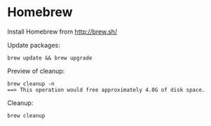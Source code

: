 # Homebrew

Install Homebrew from http://brew.sh/

Update packages:

```
brew update && brew upgrade
```

Preview of cleanup:

```
brew cleanup -n
==> This operation would free approximately 4.0G of disk space.
```

Cleanup:

```
brew cleanup
```
